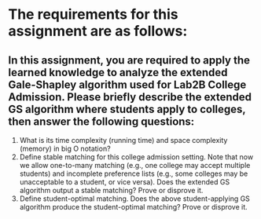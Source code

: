 # The requirements for this assignment are as follows:
## In this assignment, you are required to apply the learned knowledge to analyze the extended Gale-Shapley algorithm used for Lab2B College Admission. Please briefly describe the extended GS algorithm where students apply to colleges, then answer the following questions:

1. What is its time complexity (running time) and space complexity (memory) in big O notation?
2. Define stable matching for this college admission setting. Note that now we allow one-to-many matching (e.g., one college may accept multiple students) and incomplete preference lists (e.g., some colleges may be unacceptable to a student, or vice versa). Does the extended GS algorithm output a stable matching? Prove or disprove it.
3. Define student-optimal matching. Does the above student-applying GS algorithm produce the student-optimal matching? Prove or disprove it.